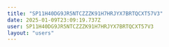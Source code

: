 ```yaml
---
title: "SP11H40DG9JR5NTCZZZK91H7HRJYX7BRTQCXT57V3"
date: 2025-01-09T23:09:19.737Z
user: SP11H40DG9JR5NTCZZZK91H7HRJYX7BRTQCXT57V3
layout: "users"
---
```

    